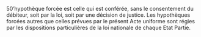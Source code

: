 50’hypothèque forcée est celle qui est conférée, sans le consentement du débiteur,
soit par la loi, soit par une décision de justice.
Les hypothèques forcées autres que celles prévues par le présent Acte uniforme sont régies
par les dispositions particulières de la loi nationale de chaque Etat Partie.